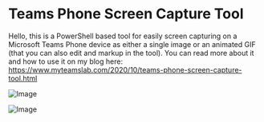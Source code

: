 # Teams Phone Screen Capture Tool

Hello, this is a PowerShell based tool for easily screen capturing on a Microsoft Teams Phone device as either a single image or an animated GIF (that you can also edit and markup in the tool). You can read more about it and how to use it on my blog here: https://www.myteamslab.com/2020/10/teams-phone-screen-capture-tool.html

![Image](https://github.com/jamescussen/TeamsPhoneScreenCaptureTool/raw/main/ScreenCapture.png)

![Image](https://github.com/jamescussen/TeamsPhoneScreenCaptureTool/raw/main/GifEditingStudio.png)
